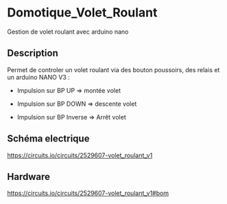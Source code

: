 # Domotique_Volet_Roulant
Gestion de volet roulant avec arduino nano

## Description
Permet de controler un volet roulant via des bouton poussoirs, des relais et un arduino NANO V3 :
- Impulsion sur BP UP => montée volet
- Impulsion sur BP DOWN => descente volet

- Impulsion sur BP Inverse => Arrêt volet

## Schéma electrique
https://circuits.io/circuits/2529607-volet_roulant_v1

## Hardware
https://circuits.io/circuits/2529607-volet_roulant_v1#bom
